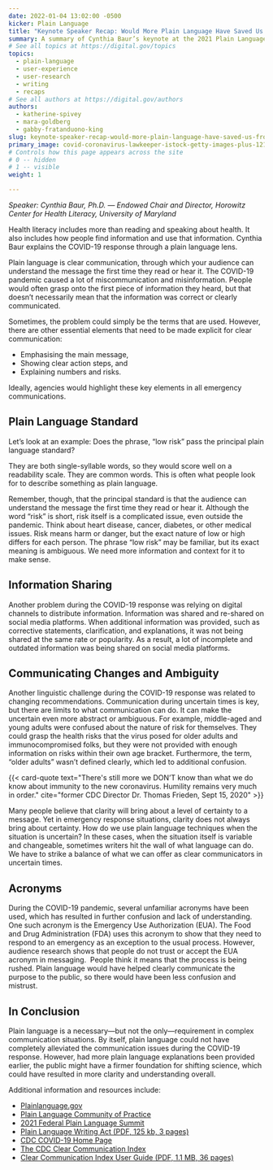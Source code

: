```yaml
---
date: 2022-01-04 13:02:00 -0500
kicker: Plain Language
title: "Keynote Speaker Recap: Would More Plain Language Have Saved Us From the Worst of the Pandemic?"
summary: A summary of Cynthia Baur’s keynote at the 2021 Plain Language Summit.
# See all topics at https://digital.gov/topics
topics:
  - plain-language
  - user-experience
  - user-research
  - writing
  - recaps
# See all authors at https://digital.gov/authors
authors:
  - katherine-spivey
  - mara-goldberg
  - gabby-fratanduono-king
slug: keynote-speaker-recap-would-more-plain-language-have-saved-us-from-the-worst-of-the-pandemic
primary_image: covid-coronavirus-lawkeeper-istock-getty-images-plus-1214014551
# Controls how this page appears across the site
# 0 -- hidden
# 1 -- visible
weight: 1

---
```


*Speaker: Cynthia Baur, Ph.D. — Endowed Chair and Director, Horowitz Center for Health Literacy, University of Maryland*

Health literacy includes more than reading and speaking about health. It also includes how people find information and use that information. Cynthia Baur explains the COVID-19 response through a plain language lens.

Plain language is clear communication, through which your audience can understand the message the first time they read or hear it. The COVID-19 pandemic caused a lot of miscommunication and misinformation. People would often grasp onto the first piece of information they heard, but that doesn’t necessarily mean that the information was correct or clearly communicated.

Sometimes, the problem could simply be the terms that are used. However, there are other essential elements that need to be made explicit for clear communication:

* Emphasising the main message,
* Showing clear action steps, and
* Explaining numbers and risks.

Ideally, agencies would highlight these key elements in all emergency communications.

## Plain Language Standard

Let’s look at an example: Does the phrase, “low risk” pass the principal plain language standard?

They are both single-syllable words, so they would score well on a readability scale. They are common words. This is often what people look for to describe something as plain language.

Remember, though, that the principal standard is that the audience can understand the message the first time they read or hear it. Although the word “risk” is short, risk itself is a complicated issue, even outside the pandemic. Think about heart disease, cancer, diabetes, or other medical issues. Risk means harm or danger, but the exact nature of low or high differs for each person. The phrase “low risk” may be familiar, but its exact meaning is ambiguous. We need more information and context for it to make sense. 

## Information Sharing

Another problem during the COVID-19 response was relying on digital channels to distribute information. Information was shared and re-shared on social media platforms. When additional information was provided, such as corrective statements, clarification, and explanations, it was not being shared at the same rate or popularity. As a result, a lot of incomplete and outdated information was being shared on social media platforms. 

## Communicating Changes and Ambiguity

Another linguistic challenge during the COVID-19 response was related to changing recommendations. Communication during uncertain times is key, but there are limits to what communication can do. It can make the uncertain even more abstract or ambiguous. For example, middle-aged and young adults were confused about the nature of risk for themselves. They could grasp the health risks that the virus posed for older adults and immunocompromised folks, but they were not provided with enough information on risks within their own age bracket. Furthermore, the term, “older adults” wasn’t defined clearly, which led to additional confusion.

{{< card-quote text="There's still more we DON’T know than what we do know about immunity to the new coronavirus. Humility remains very much in order." cite="former CDC Director Dr. Thomas Frieden, Sept 15, 2020" >}}

Many people believe that clarity will bring about a level of certainty to a message. Yet in emergency response situations, clarity does not always bring about certainty. How do we use plain language techniques when the situation is uncertain? In these cases, when the situation itself is variable and changeable, sometimes writers hit the wall of what language can do. We have to strike a balance of what we can offer as clear communicators in uncertain times.

## Acronyms

During the COVID-19 pandemic, several unfamiliar acronyms have been used, which has resulted in further confusion and lack of understanding. One such acronym is the Emergency Use Authorization (EUA). The Food and Drug Administration (FDA) uses this acronym to show that they need to respond to an emergency as an exception to the usual process. However, audience research shows that people do not trust or accept the EUA acronym in messaging.  People think it means that the process is being rushed. Plain language would have helped clearly communicate the purpose to the public, so there would have been less confusion and mistrust.

## In Conclusion

Plain language is a necessary—but not the only—requirement in complex communication situations. By itself, plain language could not have completely alleviated the communication issues during the COVID-19 response. However, had more plain language explanations been provided earlier, the public might have a firmer foundation for shifting science, which could have resulted in more clarity and understanding overall.

Additional information and resources include:

* [Plainlanguage.gov](https://www.plainlanguage.gov/)
* [Plain Language Community of Practice](https://digital.gov/communities/plain-language/)
* [2021 Federal Plain Language Summit](https://digital.gov/event/2021/09/21/2021-federal-plain-language-summit/)
* [Plain Language Writing Act (PDF, 125 kb, 3 pages)](https://www.govinfo.gov/content/pkg/PLAW-111publ274/pdf/PLAW-111publ274.pdf)
* [CDC COVID-19 Home Page](https://www.cdc.gov/coronavirus/2019-ncov/index.html)
* [The CDC Clear Communication Index](https://www.cdc.gov/ccindex/index.html)
* [Clear Communication Index User Guide (PDF, 1.1 MB, 36 pages)](https://www.cdc.gov/ccindex/pdf/ClearCommUserGuide.pdf)
